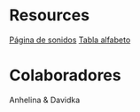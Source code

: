 # Resources

[Página de sonidos](https://soundoftext.com/)
[Tabla alfabeto](https://es.wikipedia.org/wiki/Alfabeto_ucraniano#:~:text=%D0%AF%0A%D1%8F-,Nombre%20de%20las%20letras%20y%20pronunciaci%C3%B3n,-%5Beditar%5D)

# Colaboradores

Anhelina & Davidka
